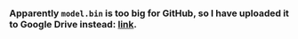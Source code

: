 ### Apparently `model.bin` is too big for GitHub, so I have uploaded it to Google Drive instead: [link](https://drive.google.com/file/d/1EgNqv2LWeHw6-fRevoa-VIKneWGq9JaY/view?usp=sharing).
